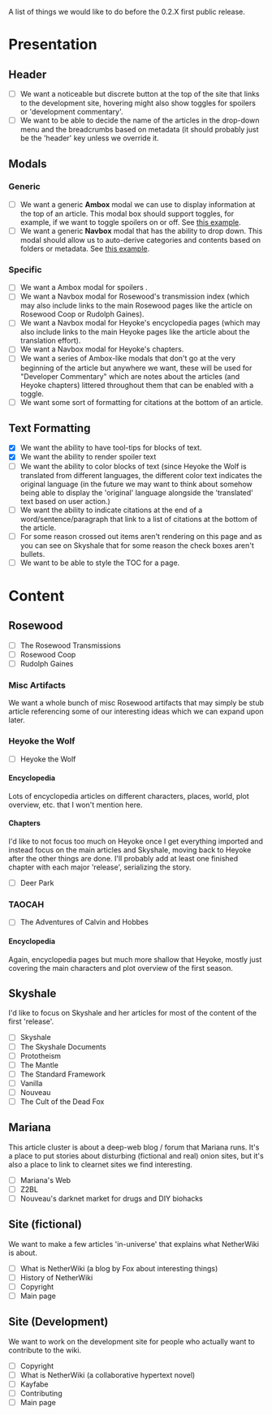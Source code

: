 A list of things we would like to do before the 0.2.X first public release.

# Presentation
## Header
- [ ] We want a noticeable but discrete button at the top of the site that links to the development site, hovering might also show toggles for spoilers or 'development commentary'.
- [ ] We want to be able to decide the name of the articles in the drop-down menu and the breadcrumbs based on metadata (it should probably just be the 'header' key unless we override it.

## Modals
### Generic
- [ ] We want a generic **Ambox** modal we can use to display information at the top of an article.
This modal box should support toggles, for example, if we want to toggle spoilers on or off.
See [this example](https://en.wikipedia.org/wiki/Template:Fiction).
- [ ] We want a generic **Navbox** modal that has the ability to drop down.
This modal should allow us to auto-derive categories and contents based on folders or metadata.
See [this example](https://en.wikipedia.org/wiki/Template:Wikipedia_templates).

### Specific
- [ ] We want a Ambox modal for spoilers .
- [ ] We want a Navbox modal for Rosewood's transmission index (which may also include links to the main Rosewood pages like the article on Rosewood Coop or Rudolph Gaines).
- [ ] We want a Navbox modal for Heyoke's encyclopedia pages (which may also include links to the main Heyoke pages like the article about the translation effort).
- [ ] We want a Navbox modal for Heyoke's chapters.
- [ ] We want a series of Ambox-like modals that don't go at the very beginning of the article but anywhere we want, these will be used for "Developer Commentary" which are notes about the articles (and Heyoke chapters) littered throughout them that can be enabled with a toggle.
- [ ] We want some sort of formatting for citations at the bottom of an article.

## Text Formatting
- [x] We want the ability to have tool-tips for blocks of text.
- [x] We want the ability to render spoiler text
- [ ] We want the ability to color blocks of text (since Heyoke the Wolf is translated from different languages, the different color text indicates the original language (in the future we may want to think about somehow being able to display the 'original' language alongside the 'translated' text based on user action.)
- [ ] We want the ability to indicate citations at the end of a word/sentence/paragraph that link to a list of citations at the bottom of the article.
- [ ] For some reason crossed out items aren't rendering on this page and as you can see on Skyshale that for some reason the check boxes aren't bullets.
- [ ] We want to be able to style the TOC for a page.

# Content
## Rosewood
- [ ] The Rosewood Transmissions
- [ ] Rosewood Coop
- [ ] Rudolph Gaines

### Misc Artifacts
We want a whole bunch of misc Rosewood artifacts that may simply be stub article referencing some of our interesting ideas which we can expand upon later.

### Heyoke the Wolf
- [ ] Heyoke the Wolf

#### Encyclopedia
Lots of encyclopedia articles on different characters, places, world, plot overview, etc. that I won't mention here.

#### Chapters
I'd like to not focus too much on Heyoke once I get everything imported and instead focus on the main articles and Skyshale, moving back to Heyoke after the other things are done.
I'll probably add at least one finished chapter with each major 'release', serializing the story.

- [ ] Deer Park

### TAOCAH
- [ ] The Adventures of Calvin and Hobbes

#### Encyclopedia
Again, encyclopedia pages but much more shallow that Heyoke, mostly just covering the main characters and plot overview of the first season.

## Skyshale
I'd like to focus on Skyshale and her articles for most of the content of the first 'release'.

- [ ] Skyshale
- [ ] The Skyshale Documents
- [ ] Prototheism
- [ ] The Mantle
- [ ] The Standard Framework
- [ ] Vanilla
- [ ] Nouveau
- [ ] The Cult of the Dead Fox

## Mariana
This article cluster is about a deep-web blog / forum that Mariana runs.
It's a place to put stories about disturbing (fictional and real) onion sites, but it's also a place to link to clearnet sites we find interesting.

- [ ] Mariana's Web
- [ ] Z2BL
- [ ] Nouveau's darknet market for drugs and DIY biohacks

## Site (fictional)
We want to make a few articles 'in-universe' that explains what NetherWiki is about.

- [ ] What is NetherWiki (a blog by Fox about interesting things)
- [ ] History of NetherWiki
- [ ] Copyright
- [ ] Main page

## Site (Development)
We want to work on the development site for people who actually want to contribute to the wiki.

- [ ] Copyright
- [ ] What is NetherWiki (a collaborative hypertext novel)
- [ ] Kayfabe
- [ ] Contributing
- [ ] Main page